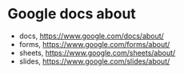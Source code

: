 # Google docs about

- docs, https://www.google.com/docs/about/
- forms, https://www.google.com/forms/about/
- sheets, https://www.google.com/sheets/about/
- slides, https://www.google.com/slides/about/

